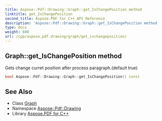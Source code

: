 ```yaml
---
title: Aspose::Pdf::Drawing::Graph::get_IsChangePosition method
linktitle: get_IsChangePosition
second_title: Aspose.PDF for C++ API Reference
description: 'Aspose::Pdf::Drawing::Graph::get_IsChangePosition method. Gets change curret position after process paragraph.(default true) in C++.'
type: docs
weight: 600
url: /cpp/aspose.pdf.drawing/graph/get_ischangeposition/
---
```

## Graph::get_IsChangePosition method


Gets change curret position after process paragraph.(default true)

```cpp
bool Aspose::Pdf::Drawing::Graph::get_IsChangePosition() const
```

## See Also

* Class [Graph](../)
* Namespace [Aspose::Pdf::Drawing](../../)
* Library [Aspose.PDF for C++](../../../)
